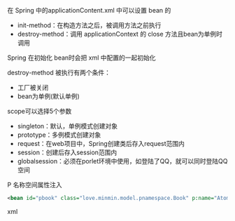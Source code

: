 在 Spring 中的applicationContent.xml 中可以设置 bean 的 

- init-method：在构造方法之后，被调用方法之前执行
- destroy-method：调用 applicationContext 的 close 方法且bean为单例时调用

Spring 在初始化 bean时会把 xml 中配置的一起初始化

destroy-method 被执行有两个条件：

- 工厂被关闭 
- bean为单例(默认单例)



scope可以选择5个参数

- singleton：默认，单例模式创建对象
- prototype：多例模式创建对象
- request：在web项目中，Spring创建类后存入request范围内
- session：创建后存入session范围内
- globalsession：必须在porlet环境中使用，如登陆了QQ，就可以同时登陆QQ空间

P 名称空间属性注入

```xml
<bean id="pbook" class="love.minmin.model.pnamespace.Book" p:name="Atom" p:price="12.4" p:o-ref=""></bean>
```



xml 